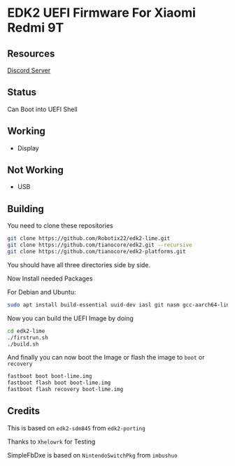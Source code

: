 # EDK2 UEFI Firmware For Xiaomi Redmi 9T

## Resources

[Discord Server](https://discord.gg/Gb4KAqAQdm)

## Status

Can Boot into UEFI Shell

## Working

- Display

## Not Working

- USB

## Building

You need to clone these repositories 

```bash
git clone https://github.com/Robotix22/edk2-lime.git
git clone https://github.com/tianocore/edk2.git --recursive
git clone https://github.com/tianocore/edk2-platforms.git
```
You should have all three directories side by side.

Now Install needed Packages

For Debian and Ubuntu:

```bash
sudo apt install build-essential uuid-dev iasl git nasm gcc-aarch64-linux-gnu mkbootimg python3-distutils gettext
```

Now you can build the UEFI Image by doing

```bash
cd edk2-lime
./firstrun.sh
./build.sh
```

And finally you can now boot the Image or flash the image to `boot` or `recovery`

```bash
fastboot boot boot-lime.img
fastboot flash boot boot-lime.img
fastboot flash recovery boot-lime.img
```

## Credits

This is based on `edk2-sdm845` from `edk2-porting`

Thanks to `Xhelowrk` for Testing

SimpleFbDxe is based on `NintendoSwitchPkg` from `imbushuo`

